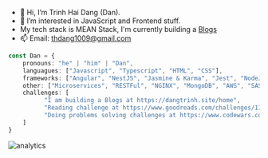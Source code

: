 - 👋 Hi, I’m Trinh Hai Dang (Dan).
- 👀 I’m interested in JavaScript and Frontend stuff.
- My tech stack is MEAN Stack, I'm currently building a [Blogs](https://dangtrinh.site/home)
- 📫 Email: thdang1009@gmail.com

```typescript
const Dan = {
    pronouns: "he" | "him" | "Dan",
    languagues: ["Javascript", "Typescript", "HTML", "CSS"],
    frameworks: ["Angular", "NestJS", "Jasmine & Karma", "Jest", "NodeJS", "ExpressJS", "Mongoose"],
    other: ["Microservices", "RESTFul", "NGINX", "MongoDB", "AWS", "SASS", "PostgreSQL"],
    challenges: [
          "I am building a Blogs at https://dangtrinh.site/home",
          "Reading challenge at https://www.goodreads.com/challenges/11634-2024-reading-challenge",
          "Doing problems solving challenges at https://www.codewars.com/users/Ghost96
    ]
}
```
<img alt='analytics' src='https://profile-counter.glitch.me/thdang1009/count.svg'>
